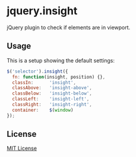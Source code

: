jquery.insight
====
jQuery plugin to check if elements are in viewport.

Usage
-----

This is a setup showing the default settings:

```javascript
$('selector').insight({
  fn: function(insight, position) {},
  classIn:      'insight',
  classAbove:   'insight-above',
  classBelow:   'insight-below',
  classLeft:    'insight-left',
  classRight:   'insight-right',
  container:    $(window)
});
```

License
-------

[MIT License](LICENSE)
